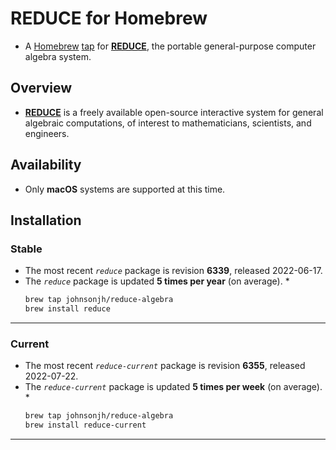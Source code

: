 <!-- vim: set ft=markdown ts=4 sw=4 tw=0 expandtab colorcolumn=80 :         -->
<!-- SPDX-License-Identifier: BSD-2-Clause                                  -->
<!--                                                                        -->
<!-- Copyright (c) 2022 Jeffrey H. Johnson <trnsz@pobox.com>                -->
<!--                                                                        -->
<!-- Redistribution and use in source and binary forms, with or without     -->
<!-- modification, are permitted provided that the following conditions are -->
<!-- met:                                                                   -->
<!--                                                                        -->
<!--   1. Redistributions of source code must retain the relevant copyright -->
<!--      notice, this list of conditions and the following disclaimer.     -->
<!--                                                                        -->
<!--   2. Redistributions in binary form must reproduce the relevant        -->
<!--      copyright notice, this list of conditions and the following       -->
<!--      disclaimer in the documentation and/or other materials provided   -->
<!--      with the distribution.                                            -->
<!--                                                                        -->
<!-- THIS SOFTWARE IS PROVIDED BY THE COPYRIGHT HOLDERS AND CONTRIBUTORS    -->
<!-- "AS IS" AND ANY EXPRESS OR IMPLIED WARRANTIES, INCLUDING, BUT NOT      -->
<!-- LIMITED TO, THE IMPLIED WARRANTIES OF MERCHANTABILITY AND FITNESS FOR  -->
<!-- A PARTICULAR PURPOSE ARE DISCLAIMED. IN NO EVENT SHALL THE COPYRIGHT   -->
<!-- OWNERS OR CONTRIBUTORS BE LIABLE FOR ANY DIRECT, INDIRECT, INCIDENTAL, -->
<!-- SPECIAL, EXEMPLARY, OR CONSEQUENTIAL DAMAGES (INCLUDING, BUT NOT       -->
<!-- LIMITED TO, PROCUREMENT OF SUBSTITUTE GOODS OR SERVICES; LOSS OF USE,  -->
<!-- DATA, OR PROFITS; OR BUSINESS INTERRUPTION) HOWEVER CAUSED AND ON ANY  -->
<!-- THEORY OF LIABILITY, WHETHER IN CONTRACT, STRICT LIABILITY, OR TORT    -->
<!-- (INCLUDING NEGLIGENCE OR OTHERWISE) ARISING IN ANY WAY OUT OF THE USE  -->
<!-- OF THIS SOFTWARE, EVEN IF ADVISED OF THE POSSIBILITY OF SUCH DAMAGE.   -->
<!--                                                                        -->
# REDUCE for Homebrew

* A [Homebrew](https://brew.sh/) [tap](https://docs.brew.sh/Taps) for
  [**REDUCE**](https://reduce-algebra.sourceforge.io/), the portable
  general-purpose computer algebra system.

## Overview

* [**REDUCE**](https://reduce-algebra.sourceforge.io/) is a freely available
  open-source interactive system for general algebraic computations, of
  interest to mathematicians, scientists, and engineers.

## Availability

* Only **macOS** systems are supported at this time.

## Installation

### Stable

* The most recent *`reduce`* package is revision **6339**,
  released 2022-06-17.
* The *`reduce`* package is updated **5 times per year** (on average).
  * 
    ```sh
    brew tap johnsonjh/reduce-algebra
    brew install reduce
    ```

---

### Current

* The most recent *`reduce-current`* package is revision **6355**, released
  2022-07-22.
* The *`reduce-current`* package is updated **5 times per week** (on average).
  * 
    ```sh
    brew tap johnsonjh/reduce-algebra
    brew install reduce-current
    ```

---
